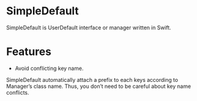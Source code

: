 # SimpleDefault

SimpleDefault is UserDefault interface or manager written in Swift.

# Features

- Avoid conflicting key name.

SimpleDefault automatically attach a prefix to each keys according to Manager’s class name. Thus, you don’t need to be careful about key name conflicts.
